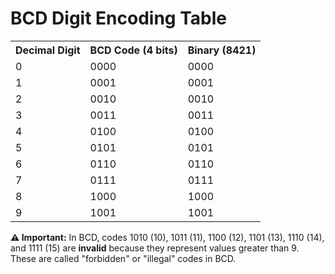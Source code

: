 # BCD Digit Encoding Table

<table class="comparison-table">
    <tr>
        <th>Decimal Digit</th>
        <th>BCD Code (4 bits)</th>
        <th>Binary (8421)</th>
    </tr>
    <tr><td>0</td><td>0000</td><td>0000</td></tr>
    <tr><td>1</td><td>0001</td><td>0001</td></tr>
    <tr><td>2</td><td>0010</td><td>0010</td></tr>
    <tr><td>3</td><td>0011</td><td>0011</td></tr>
    <tr><td>4</td><td>0100</td><td>0100</td></tr>
    <tr><td>5</td><td>0101</td><td>0101</td></tr>
    <tr><td>6</td><td>0110</td><td>0110</td></tr>
    <tr><td>7</td><td>0111</td><td>0111</td></tr>
    <tr><td>8</td><td>1000</td><td>1000</td></tr>
    <tr><td>9</td><td>1001</td><td>1001</td></tr>
</table>
                    
<div class="warning">
    <strong>⚠️ Important:</strong> In BCD, codes 1010 (10), 1011 (11), 1100 (12), 1101 (13), 1110 (14), and 1111 (15) are <strong>invalid</strong> because they represent values greater than 9. These are called "forbidden" or "illegal" codes in BCD. 
</div>

